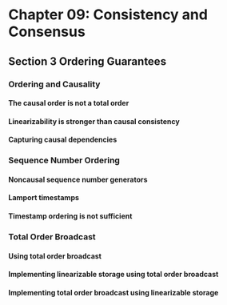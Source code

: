 # Chapter 09: Consistency and Consensus

## Section 3 Ordering Guarantees

### Ordering and Causality

#### The causal order is not a total order

#### Linearizability is stronger than causal consistency

#### Capturing causal dependencies

### Sequence Number Ordering

#### Noncausal sequence number generators

#### Lamport timestamps

#### Timestamp ordering is not sufficient

### Total Order Broadcast

#### Using total order broadcast

#### Implementing linearizable storage using total order broadcast

#### Implementing total order broadcast using linearizable storage
